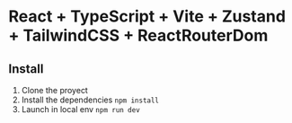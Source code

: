 # React + TypeScript + Vite + Zustand + TailwindCSS + ReactRouterDom

## Install

1. Clone the proyect
2. Install the dependencies `npm install`
3. Launch in local env `npm run dev`
